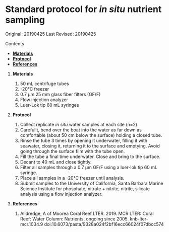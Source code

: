 # Standard protocol for *in situ* nutrient sampling

Original: 20190425
Last Revised: 20190425

Contents
- [**Materials**](#Materials)  
- [**Protocol**](#Protocol)
- [**References**](#References)
 
1. <a name="Materials"></a> **Materials**
    1.  50 mL centrifuge tubes 
    1.  -20°C freezer 
    1.  0.7 μm 25 mm glass fiber filters (GF/F)
    1.  Flow injection analyzer
    1.  Luer-Lok tip 60 mL syringes 

2. <a name="Protocol"></a> **Protocol**

    1.  Collect replicate *in situ* water samples at each site (n=2).
    1.  Carefullt, bend over the boat into the water as far down as comfortable (about 50 cm below the surface) holding a closed tube.
    1.  Rinse the tube 3 times by opening it underwater, filling it with seawater, closing it, returning it to the surface and emptying. Avoid going through the surface film with the tube open.
    1.  Fill the tube a final time underwater. Close and bring to the surface.
    1.  Decant to 40 mL and close tightly.
    1.  Filter all samples through  a 0.7 μm GF/F using a luer-lok tip 60 mL syringe.
    1.  Place all samples in a -20°C freezer until analysis.
    1.  Submit samples to the University of California, Santa Barbara Marine Science Institute for phosphate, nitrate + nitrite, nitrite, silicate analysis using a flow injection analyzer.

3. <a name="References"></a> **References**

    1.  Alldredge, A of Moorea Coral Reef LTER. 2019. MCR LTER: Coral Reef: Water Column: Nutrients, ongoing since 2005. knb-lter-mcr.1034.9 doi:10.6073/pasta/9328a024f2bf16ecc66024f07dbcc574












	  
   

















